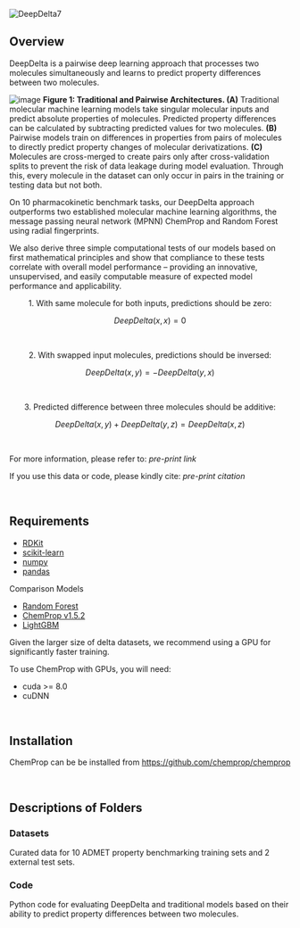 

![DeepDelta7](https://user-images.githubusercontent.com/127516906/227276369-2af92e68-1e3d-436a-9d62-68567fbf2f7a.png)


## Overview

DeepDelta is a pairwise deep learning approach that processes two molecules simultaneously and learns to predict property differences between two molecules. 

![image](https://user-images.githubusercontent.com/127516906/225358174-ecb26783-a551-47c4-90f3-6950babee377.png)
**Figure 1: Traditional and Pairwise Architectures. (A)** Traditional molecular machine learning models take singular molecular inputs and predict absolute properties of molecules. Predicted property differences can be calculated by subtracting predicted values for two molecules. **(B)** Pairwise models train on differences in properties from pairs of molecules to directly predict property changes of molecular derivatizations. **(C)** Molecules are cross-merged to create pairs only after cross-validation splits to prevent the risk of data leakage during model evaluation. Through this, every molecule in the dataset can only occur in pairs in the training or testing data but not both.

On 10 pharmacokinetic benchmark tasks, our DeepDelta approach outperforms two established molecular machine learning algorithms, the message passing neural network (MPNN) ChemProp and Random Forest using radial fingerprints. 

We also derive three simple computational tests of our models based on first mathematical principles and show that compliance to these tests correlate with overall model performance – providing an innovative, unsupervised, and easily computable measure of expected model performance and applicability. 


<p align="center">
1. With same molecule for both inputs, predictions should be zero:
</p>


```math
DeepDelta(x,x)= 0
```

<br />

<p align="center">
2. With swapped input molecules, predictions should be inversed:
</p>


```math
DeepDelta(x,y)= - DeepDelta(y,x) 
```

<br />

<p align="center">
3. Predicted difference between three molecules should be additive:
</p>

 
```math
DeepDelta(x,y) + DeepDelta(y,z)= DeepDelta(x,z)
```

<br />


For more information, please refer to: *pre-print link*

If you use this data or code, please kindly cite: *pre-print citation*

<br />

## Requirements
* [RDKit](https://www.rdkit.org/docs/Install.html)
* [scikit-learn](https://scikit-learn.org/stable/)
* [numpy](https://numpy.org/)
* [pandas](https://github.com/pandas-dev/pandas)

Comparison Models
* [Random Forest](https://scikit-learn.org/stable/modules/generated/sklearn.ensemble.RandomForestRegressor.html)
* [ChemProp v1.5.2](https://github.com/chemprop/chemprop)
* [LightGBM](https://www.microsoft.com/en-us/research/project/lightgbm/)

Given the larger size of delta datasets, we recommend using a GPU for significantly faster training.

To use ChemProp with GPUs, you will need:
* cuda >= 8.0
* cuDNN

<br />


## Installation
ChemProp can be be installed from https://github.com/chemprop/chemprop 

<br />

## Descriptions of Folders

### Datasets

Curated data for 10 ADMET property benchmarking training sets and 2 external test sets.

### Code

Python code for evaluating DeepDelta and traditional models based on their ability to predict property differences between two molecules.
